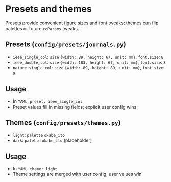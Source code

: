# Presets and themes

Presets provide convenient figure sizes and font tweaks; themes can flip palettes or future `rcParams` tweaks.

## Presets (`config/presets/journals.py`)

- `ieee_single_col`: `size` `{width: 89, height: 67, unit: mm}`, `font.size`: `8`
- `ieee_double_col`: `size` `{width: 183, height: 67, unit: mm}`, `font.size`: `8`
- `nature_single_col`: `size` `{width: 89, height: 89, unit: mm}`, `font.size`: `9`

## Usage

- In `YAML`: `preset: ieee_single_col`
- Preset values fill in missing fields; explicit user config wins

## Themes (`config/presets/themes.py`)

- `light`: `palette` `okabe_ito`
- `dark`: `palette` `okabe_ito` (placeholder)

## Usage

- In `YAML`: `theme: light`
- Theme settings are merged with user config, user values win
